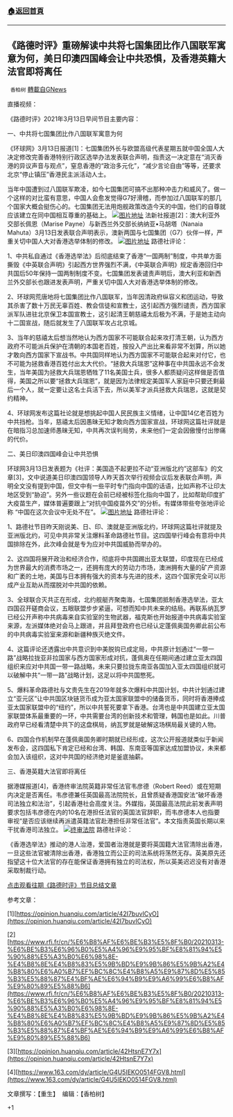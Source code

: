 ###  [:house:返回首頁](https://github.com/ourhimalayas/txt)
---

## 《路德时评》重磅解读中共将七国集团比作八国联军寓意为何，美日印澳四国峰会让中共恐惧，及香港英籍大法官即将离任
` 香柏树` [轉載自GNews](https://gnews.org/zh-hans/972968/)

直播视频：



《路德时评》2021年3月13日早间节目主要内容：

一、中共将七国集团比作八国联军寓意为何

《环球网》3月13日报道[1]：七国集团外长与欧盟高级代表星期五就中国全国人大决定修改完善香港特别行政区选举办法发表联合声明，指责这一决定意在“消灭香港的异议声音与观点”，窒息香港的“政治多元化”，“减少言论自由”等等，还要求北京“停止镇压”香港民主派活动人士。

当年中国遭到过八国联军欺凌，如今七国集团可搞不出那种冲击力和威风了。做一个这样的对比蛮有意思，中国人会愈发觉得G7好滑稽，而参加过八国联军的那几个国家大概会挺伤心的。七国集团无法用炮舰政策改造今天的中国，他们的自尊就应该建立在同中国相互尊重的基础上。
![]()![](https://gnews.org/wp-content/uploads/2021/03/环球网-2.png)[图片地址](https://opinion.huanqiu.com/article/42I7buvICyO)
法新社报道[2]：澳大利亚外交部长佩恩（Marise Payne）与新西兰外交部长纳纳亚•马胡塔（Nanaia Mahuta）3月13日发表联合声明表示，澳新两国与七国集团（G7）伙伴一样，严重关切中国人大对香港选举体制的修改。
![]()![](https://gnews.org/wp-content/uploads/2021/03/新澳.png)[图片地址](https://www.rfi.fr/cn/%E6%B8%AF%E6%BE%B3%E5%8F%B0/20210313-%E6%BE%B3%E6%96%B0%E5%A4%96%E9%95%BF%E8%81%94%E5%90%88%E5%A3%B0%E6%98%8E-%E4%B8%8E%E4%B8%83%E5%9B%BD%E9%9B%86%E5%9B%A2%E4%B8%80%E6%A0%B7%EF%BC%8C%E4%B8%A5%E9%87%8D%E5%85%B3%E5%88%87%E4%BF%AE%E6%94%B9%E9%A6%99%E6%B8%AF%E9%80%89%E5%88%B6)
路德社评论：

1、中共私自通过《香港选举法》后彻底结束了香港“一国两制”制度，中共单方面撕毁《中英联合声明》引起西方世界强烈不满，《中英联合声明》规定香港回归中共国后50年保持一国两制制度不变。七国集团发表谴责声明后，澳大利亚和新西兰外交部长也跟进发表声明，严重关切中国人大对香港选举体制的修改。

2、环球网荒唐地将七国集团比作八国联军，当年因清政府纵容义和团运动，导致其杀害了数十万民无辜百姓、教会信徒和宣教士，这引起西方强烈谴责，西方国家派军队进驻北京保卫本国宣教士，这引起清王朝慈禧太后极为不满，于是她主动向十二国宣战，随后就发生了八国联军攻占北京城。

3、当年的慈禧太后想当然地认为西方国家不可能联合起来攻打清王朝，认为西方政府不可能派兵保护在清朝的本国老百姓，按投入产出比来看非常不划算，所以她才敢向西方国家下宣战书。中共国同样地认为西方国家不可能联合起来对付它，也不可能为拯救香港百姓付出太大代价。“拯救大兵瑞恩”这种事在中共国永远不会发生，当年美国为拯救大兵瑞恩牺牲了11名美国士兵，很多人都质疑问这样做是否值得，美国之所以要“拯救大兵瑞恩”，就是因为法律规定美国军人家庭中只要还剩最后一个人，就一定要让这名士兵活下去，所以美军才派兵拯救大兵瑞恩，这就是契约精神。

4、环球网发布这篇社论就是想挑起中国人民民族主义情绪，让中国14亿老百姓为中共挡枪。当年，慈禧太后因愚昧无知才敢向西方国家宣战，环球网这篇社评就是在暗指习总加速师愚昧无知，中共再次误判局势，未来他们一定会因傲慢付出惨痛的代价。

二、美日印澳四国峰会让中共恐惧

环球网3月13日发表题为《社评：美国造不起更拉不动“亚洲版北约”这部车》的文章[3]，文中说道美日印澳四国领导人昨天首次举行视频会议后发表联合声明，声明全文没有提到中国，但文中有一些平时专门指向中国的话语，比如声称不让印太地区受到“胁迫”。另外一些议题在会前已经被标签化指向中国了，比如帮助印度扩大疫苗生产，媒体普遍要跟上“对抗中国疫苗外交”的分析。有媒体带些夸张地评论称 “中国在这次会议中无处不在”。
![]()![](https://gnews.org/wp-content/uploads/2021/03/亚洲北约.png)[图片地址](https://opinion.huanqiu.com/article/42HtsnE7Y7x)
路德社评论：

1、路德社节目昨天刚说美、日、印、澳就是亚洲版北约，环球网这篇社评就提及亚洲版北约，可见中共非常关注爆料革命路德社节目。这四国举行峰会有意将中共国排除在外，此次峰会就是专为应对中共国威胁而举办的。

2、这四国将展开政治和经济合作，彻底将中共国踢出亚太联盟，印度现在已经成为世界最大的消费市场之一，还拥有庞大的劳动力市场，澳洲拥有大量的矿产资源和广袤的土地，美国与日本拥有强大的资本与先进的技术，这四个国家完全可以形成产业互助从而摆脱对中共国的依赖。

3、全球联合灭共正在形成，北约舰艇齐聚南海，七国集团抵制香港选举法，亚太四国召开磋商会议，五眼联盟步步紧逼，可想而知中共未来的结局。再联系纳瓦罗已经公开声称中共病毒来自实验室的生物武器，福克斯也开始报道中共病毒实验室来源，左派媒体绝对会马上跟进，并且拜登政府也已经认定蓬佩奥国务卿此前公布的中共病毒实验室来源和新疆种族灭绝文件。

4、这篇评论还透露出中共意识到中美脱钩已成定局，中共原计划通过“一带一路”战略拉拢亚非拉国家与西方国家形成对抗，蓬佩奥在任期间通过建立亚太四国组织来应对中共国一带一路战略，未来只要拉拢东南亚各国加入亚太四国组织就可以破解中共“一带一路”战略计划，这足以将中共国憋死。

5、爆料革命路德社与文贵先生在2019年就多次爆料中共国计划，中共计划通过建立“亚元区”让中共国区块链货币成为亚太国家联盟中的储备货币，同时将香港捧成亚太国家联盟中的“纽约”，所以中共誓死要拿下香港。台湾也是中共国建立亚太国家联盟体系最重要的一环，中共需要台湾的创新技术和管理，韩国也是如此。川普政府早已经看清楚中共下的这盘棋局，纳瓦罗就是破解这场棋局最关键的人物。

6、四国合作机制早在蓬佩奥国务卿时期就已经形成，这次公开报道就类似于新闻发布会，这四国私下肯定已经和台湾、韩国、东南亚等国家达成加盟协议，未来都会加入该组织，这对中共国的经济绝对是釜底抽薪。

三、香港英籍大法官即将离任

据港媒报道[4]，香港终审法院英籍非常任法官韦彦德（Robert Reed）或在短期内决定是否离任。韦彦德兼任英国最高法院院长，且曾质疑香港国安法“破坏香港司法独立和法治”，引起香港社会高度关注。外媒指，英国最高法院此前发表声明要求包括韦彦德在内的10名在港担任法官的英国法官辞职，而韦彦德本人也指要审视“是否应该继续再派遣英籍法官赴港担任非常任法官”。本文指责英国长期以来干扰香港司法独立。
![]()![](https://gnews.org/wp-content/uploads/2021/03/终审法院.jpg)[终审法院](https://nimg.ws.126.net/?url=http%3A%2F%2Fdingyue.ws.126.net%2F2021%2F0312%2F9e19d099p00qpv4k20040c000kh00adm.png&amp;thumbnail=650x2147483647&amp;quality=80&amp;type=jpg)
路德社评论：

《香港选举法》推动的港人治港，爱国者治港就是要将英国籍大法官清除出香港，一旦这些法官被清除出香港，香港独立而公正的司法系统将荡然无存。英美原先还指望这十位大法官的存在能保证香港拥有独立的司法权，所以英美迟迟没有对香港采取制裁行动。

[点击观看往期《路德时评》节目总结文章](https://gnews.org/zh-hans/author/harmony/)

参考文章：

[1][https://opinion.huanqiu.com/article/42I7buvICyO](https://opinion.huanqiu.com/article/42I7buvICyO)

[2][https://www.rfi.fr/cn/%E6%B8%AF%E6%BE%B3%E5%8F%B0/20210313-%E6%BE%B3%E6%96%B0%E5%A4%96%E9%95%BF%E8%81%94%E5%90%88%E5%A3%B0%E6%98%8E-%E4%B8%8E%E4%B8%83%E5%9B%BD%E9%9B%86%E5%9B%A2%E4%B8%80%E6%A0%B7%EF%BC%8C%E4%B8%A5%E9%87%8D%E5%85%B3%E5%88%87%E4%BF%AE%E6%94%B9%E9%A6%99%E6%B8%AF%E9%80%89%E5%88%B6](https://www.rfi.fr/cn/%E6%B8%AF%E6%BE%B3%E5%8F%B0/20210313-%E6%BE%B3%E6%96%B0%E5%A4%96%E9%95%BF%E8%81%94%E5%90%88%E5%A3%B0%E6%98%8E-%E4%B8%8E%E4%B8%83%E5%9B%BD%E9%9B%86%E5%9B%A2%E4%B8%80%E6%A0%B7%EF%BC%8C%E4%B8%A5%E9%87%8D%E5%85%B3%E5%88%87%E4%BF%AE%E6%94%B9%E9%A6%99%E6%B8%AF%E9%80%89%E5%88%B6)

[3][https://opinion.huanqiu.com/article/42HtsnE7Y7x](https://opinion.huanqiu.com/article/42HtsnE7Y7x)

[4][https://www.163.com/dy/article/G4U5IEKO0514FGV8.html](https://www.163.com/dy/article/G4U5IEKO0514FGV8.html)

文章撰写：【重生】  编辑：【香柏树】

+1
